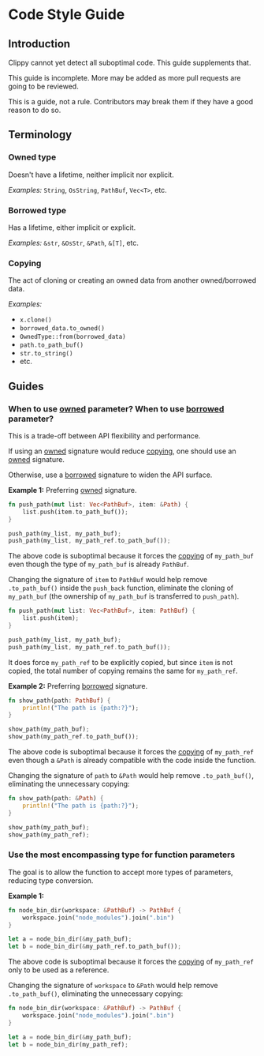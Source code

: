 # Code Style Guide

## Introduction

Clippy cannot yet detect all suboptimal code. This guide supplements that.

This guide is incomplete. More may be added as more pull requests are going to be reviewed.

This is a guide, not a rule. Contributors may break them if they have a good reason to do so.

## Terminology

[owned]: #owned-type
[borrowed]: #borrowed-type
[copying]: #copying

### Owned type

Doesn't have a lifetime, neither implicit nor explicit.

*Examples:* `String`, `OsString`, `PathBuf`, `Vec<T>`, etc.

### Borrowed type

Has a lifetime, either implicit or explicit.

*Examples:* `&str`, `&OsStr`, `&Path`, `&[T]`, etc.

### Copying

The act of cloning or creating an owned data from another owned/borrowed data.

*Examples:*
* `x.clone()`
* `borrowed_data.to_owned()`
* `OwnedType::from(borrowed_data)`
* `path.to_path_buf()`
* `str.to_string()`
* etc.

## Guides

### When to use [owned] parameter? When to use [borrowed] parameter?

This is a trade-off between API flexibility and performance.

If using an [owned] signature would reduce [copying], one should use an [owned] signature.

Otherwise, use a [borrowed] signature to widen the API surface.

**Example 1:** Preferring [owned] signature.

```rust
fn push_path(mut list: Vec<PathBuf>, item: &Path) {
    list.push(item.to_path_buf());
}

push_path(my_list, my_path_buf);
push_path(my_list, my_path_ref.to_path_buf());
```

The above code is suboptimal because it forces the [copying] of `my_path_buf` even though the type of `my_path_buf` is already `PathBuf`.

Changing the signature of `item` to `PathBuf` would help remove `.to_path_buf()` inside the `push_back` function, eliminate the cloning of `my_path_buf` (the ownership of `my_path_buf` is transferred to `push_path`).

```rust
fn push_path(mut list: Vec<PathBuf>, item: PathBuf) {
    list.push(item);
}

push_path(my_list, my_path_buf);
push_path(my_list, my_path_ref.to_path_buf());
```

It does force `my_path_ref` to be explicitly copied, but since `item` is not copied, the total number of copying remains the same for `my_path_ref`.

**Example 2:** Preferring [borrowed] signature.

```rust
fn show_path(path: PathBuf) {
    println!("The path is {path:?}");
}

show_path(my_path_buf);
show_path(my_path_ref.to_path_buf());
```

The above code is suboptimal because it forces the [copying] of `my_path_ref` even though a `&Path` is already compatible with the code inside the function.

Changing the signature of `path` to `&Path` would help remove `.to_path_buf()`, eliminating the unnecessary copying:

```rust
fn show_path(path: &Path) {
    println!("The path is {path:?}");
}

show_path(my_path_buf);
show_path(my_path_ref);
```

### Use the most encompassing type for function parameters

The goal is to allow the function to accept more types of parameters, reducing type conversion.

**Example 1:**

```rust
fn node_bin_dir(workspace: &PathBuf) -> PathBuf {
    workspace.join("node_modules").join(".bin")
}

let a = node_bin_dir(&my_path_buf);
let b = node_bin_dir(&my_path_ref.to_path_buf());
```

The above code is suboptimal because it forces the [copying] of `my_path_ref` only to be used as a reference.

Changing the signature of `workspace` to `&Path` would help remove `.to_path_buf()`, eliminating the unnecessary copying:

```rust
fn node_bin_dir(workspace: &PathBuf) -> PathBuf {
    workspace.join("node_modules").join(".bin")
}

let a = node_bin_dir(&my_path_buf);
let b = node_bin_dir(my_path_ref);
```
